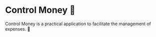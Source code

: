 # Control Money 💸

Control Money is a practical application to facilitate the management of expenses. 💸